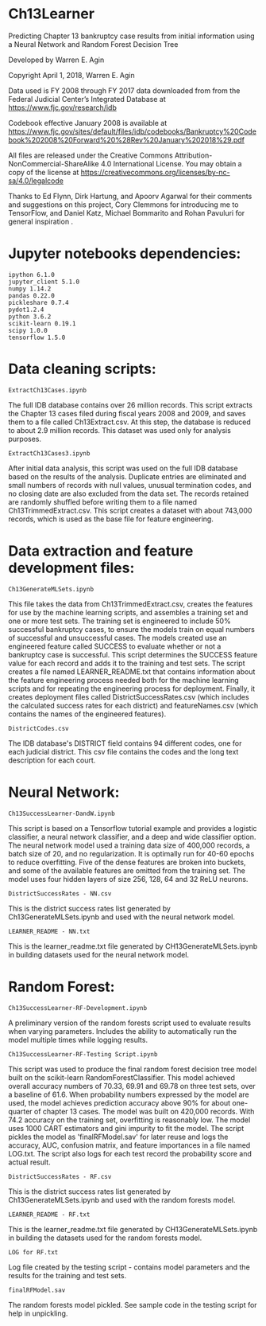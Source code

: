 # Ch13Learner
Predicting Chapter 13 bankruptcy case results from initial information using a Neural Network and Random Forest Decision Tree

Developed by Warren E. Agin

Copyright April 1, 2018, Warren E. Agin

Data used is FY 2008 through FY 2017 data downloaded from from the Federal Judicial Center’s Integrated Database at https://www.fjc.gov/research/idb 

Codebook effective January 2008 is available at https://www.fjc.gov/sites/default/files/idb/codebooks/Bankruptcy%20Codebook%202008%20Forward%20%28Rev%20January%202018%29.pdf

All files are released under the Creative Commons Attribution-NonCommercial-ShareAlike 4.0 International License. You may obtain a copy of the license at https://creativecommons.org/licenses/by-nc-sa/4.0/legalcode

Thanks to Ed Flynn, Dirk Hartung, and Apoorv Agarwal for their comments and suggestions on this project, Cory Clemmons for introducing me to TensorFlow, and Daniel Katz, Michael Bommarito and Rohan Pavuluri for general inspiration .

# Jupyter notebooks dependencies:

	ipython 6.1.0
	jupyter_client 5.1.0
	numpy 1.14.2
	pandas 0.22.0
	pickleshare 0.7.4
	pydot1.2.4
	python 3.6.2	
	scikit-learn 0.19.1
	scipy 1.0.0
	tensorflow 1.5.0


# Data cleaning scripts:

	ExtractCh13Cases.ipynb

The full IDB database contains over 26 million records. This script extracts the Chapter 13 cases filed during fiscal years 2008 and 2009, and saves them to a file called Ch13Extract.csv. At this step, the database is reduced to about 2.9 million records. This dataset was used only for analysis purposes.
 
	ExtractCh13Cases3.ipynb

After initial data analysis, this script was used on the full IDB database based on the results of the analysis. Duplicate entries are eliminated and small numbers of records with null values, unusual termination codes, and no closing date are also excluded from the data set. The records retained are randomly shuffled before writing them to a file named Ch13TrimmedExtract.csv. This script creates a dataset with about 743,000 records, which is used as the base file for feature engineering.
	

# Data extraction and feature development files:

	Ch13GenerateMLSets.ipynb

This file takes the data from Ch13TrimmedExtract.csv, creates the features for use by the machine learning scripts, and assembles a training set and one or more test sets. The training set is engineered to include 50% successful bankruptcy cases, to ensure the models train on equal numbers of successful and unsuccessful cases. The models created use an engineered feature called SUCCESS to evaluate whether or not a bankruptcy case is successful. This script determines the SUCCESS feature value for each record and adds it to the training and test sets. The script creates a file named LEARNER_README.txt that contains information about the feature engineering process needed both for the machine learning scripts and for repeating the engineering process for deployment. Finally, it creates deployment files called DistrictSuccessRates.csv (which includes the calculated success rates for each district) and featureNames.csv (which contains the names of the engineered features).

	DistrictCodes.csv

The IDB database's DISTRICT field contains 94 different codes, one for each judicial district. This csv file contains the codes and the long text description for each court.

# Neural Network:

	Ch13SuccessLearner-DandW.ipynb

This script is based on a Tensorflow tutorial example and provides a logistic classifier, a neural network classifier, and a deep and wide classifier option. The neural network model used a training data size of 400,000 records, a batch size of 20, and no regularization. It is optimally run for 40-60 epochs to reduce overfitting. Five of the dense features are broken into buckets, and some of the available features are omitted from the training set. The model uses four hidden layers of size 256, 128, 64 and 32 ReLU neurons. 

	DistrictSuccessRates - NN.csv

This is the district success rates list generated by Ch13GenerateMLSets.ipynb and used with the neural network model.

	LEARNER_README - NN.txt

This is the learner_readme.txt file generated by CH13GenerateMLSets.ipynb in building datasets used for the neural network model.

# Random Forest:

	Ch13SuccessLearner-RF-Development.ipynb

A preliminary version of the random forests script used to evaluate results when varying parameters. Includes the ability to automatically run the model multiple times while logging results.

	Ch13SuccessLearner-RF-Testing Script.ipynb

This script was used to produce the final random forest decision tree model built on the scikit-learn RandomForestClassifier. This model achieved overall accuracy numbers of 70.33, 69.91 and 69.78 on three test sets, over a baseline of 61.6. When probability numbers expressed by the model are used, the model achieves prediction accuracy above 90% for about one-quarter of chapter 13 cases. The model was built on 420,000 records. With 74.2 accuracy on the training set, overfitting is reasonably low. The model uses 1000 CART estimators and gini impurity to fit the model. The script pickles the model as 'finalRFModel.sav' for later reuse and logs the accuracy, AUC, confusion matrix, and feature importances in a file named LOG.txt. The script also logs for each test record the probability score and actual result.

	DistrictSuccessRates - RF.csv

This is the district success rates list generated by Ch13GenerateMLSets.ipynb and used with the random forests model.

	LEARNER_README - RF.txt

This is the learner_readme.txt file generated by CH13GenerateMLSets.ipynb in building the datasets used for the random forests model.

	LOG for RF.txt

Log file created by the testing script - contains model parameters and the results for the training and test sets.

	finalRFModel.sav

The random forests model pickled. See sample code in the testing script for help in unpickling.
